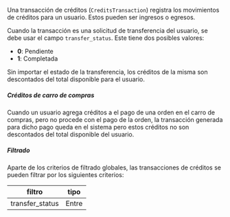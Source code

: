 Una transacción de créditos (`CreditsTransaction`) registra los movimientos de créditos para un usuario.
Estos pueden ser ingresos o egresos.

Cuando la transacción es una solicitud de transferencia del usuario, se debe usar el campo `transfer_status`.
Este tiene dos posibles valores:

- **0**: Pendiente
- **1**: Completada

Sin importar el estado de la transferencia, los créditos de la misma son descontados del total disponible para el usuario.

##### Créditos de carro de compras

Cuando un usuario agrega créditos a el pago de una orden en el carro de compras, pero no procede con el pago de
la orden, la transacción generada para dicho pago queda en el sistema pero estos créditos no son descontados del
total disponible del usuario.

##### Filtrado

Aparte de los criterios de filtrado globales, las transacciones de créditos se pueden filtrar por los
siguientes criterios:

|filtro|tipo|
|------|----|
|transfer_status|Entre|
